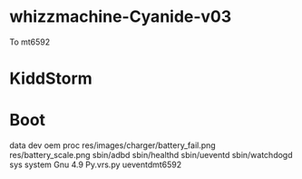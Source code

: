 # whizzmachine-Cyanide-v03
To mt6592

# KiddStorm
# Boot
data
dev
oem
proc
res/images/charger/battery_fail.png
res/battery_scale.png
sbin/adbd
sbin/healthd
sbin/ueventd
sbin/watchdogd
sys
system
Gnu 4.9
Py.vrs.py
ueventdmt6592
